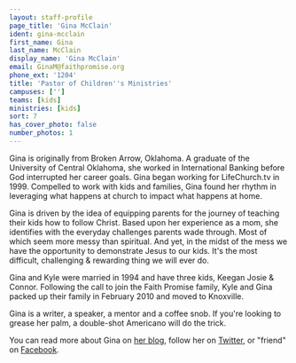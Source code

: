 ```yaml
---
layout: staff-profile
page_title: 'Gina McClain'
ident: gina-mcclain
first_name: Gina
last_name: McClain
display_name: 'Gina McClain'
email: GinaM@faithpromise.org
phone_ext: '1204'
title: 'Pastor of Children''s Ministries'
campuses: ['']
teams: [kids]
ministries: [kids]
sort: 7
has_cover_photo: false
number_photos: 1
---
```


Gina is originally from Broken Arrow, Oklahoma. A graduate of the University of Central Oklahoma, she worked in International Banking before God interrupted her career goals. Gina began working for LifeChurch.tv in 1999. Compelled to work with kids and families, Gina found her rhythm in leveraging what happens at church to impact what happens at home.

Gina is driven by the idea of equipping parents for the journey of teaching their kids how to follow Christ. Based upon her experience as a mom, she identifies with the everyday challenges parents wade through. Most of which seem more messy than spiritual. And yet, in the midst of the mess we have the opportunity to demonstrate Jesus to our kids. It's the most difficult, challenging & rewarding thing we will ever do.

Gina and Kyle were married in 1994 and have three kids, Keegan Josie & Connor. Following the call to join the Faith Promise family, Kyle and Gina packed up their family in February 2010 and moved to Knoxville.

Gina is a writer, a speaker, a mentor and a coffee snob. If you're looking to grease her palm, a double-shot Americano will do the trick.

You can read more about Gina on <a href="http://www.ginamcclain.com/">her blog</a>, follow her on <a href="http://twitter.com/gina_mcclain">Twitter</a>, or "friend"  on <a href="http://www.facebook.com/gina.mcclain">Facebook</a>.